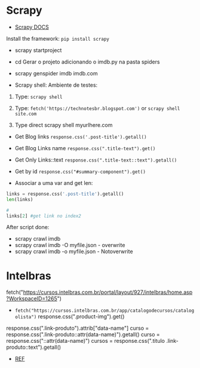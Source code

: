 # Scrapy

- [Scrapy DOCS](https://docs.scrapy.org/en/latest/topics/selectors.html)

Install the framework: `pip install scrapy`

- scrapy startproject <projectname/>
- cd <projectname>
Gerar o projeto adicionando o imdb.py na pasta spiders
- scrapy genspider imdb imdb.com


- Scrapy shell: Ambiente de testes: 

1. Type: `scrapy shell`
2. Type: `fetch('https://technotesbr.blogspot.com')` or `scrapy shell site.com`

1. Type direct scrapy shell myurlhere.com


- Get Blog links `response.css('.post-title').getall()`
- Get Blog Links name `response.css(".title-text").get()`
- Get Only Links::text `response.css(".title-text::text").getall()`
- Get by id `response.css("#summary-component").get()`

- Associar a uma var and get len:

```python
links = response.css('.post-title').getall() 
len(links)

# 
links[2] #get link no index2
```

After script done:

- scrapy crawl imdb
- scrapy crawl imdb -O myfile.json - overwrite
- scrapy crawl imdb -o myfile.json - Notoverwrite



# Intelbras

fetch("https://cursos.intelbras.com.br/portal/layout/927/intelbras/home.asp?WorkspaceID=1265")

- `fetch("https://cursos.intelbras.com.br/app/catalogodecursos/catalogolista")`
response.css(".product-img").get()

response.css(".link-produto").attrib["data-name"]
curso = response.css(".link-produto::attr(data-name)").getall()
curso = response.css("::attr(data-name)")
cursos = response.css(".titulo .link-produto::text").getall()


- [REF](https://www.youtube.com/watch?v=QdLgNr1mKQU)